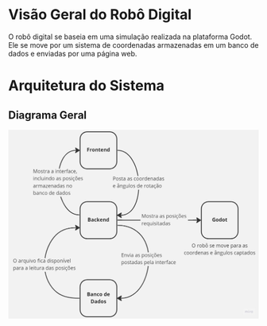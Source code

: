 # Visão Geral do Robô Digital
O robô digital se baseia em uma simulação realizada na plataforma Godot. Ele se move por um sistema de coordenadas armazenadas em um banco de dados e enviadas por uma página web.
 
# Arquitetura do Sistema

## Diagrama Geral
![img](https://github.com/IgorSFG/RoboDigital/blob/main/Diagrama.jpg)